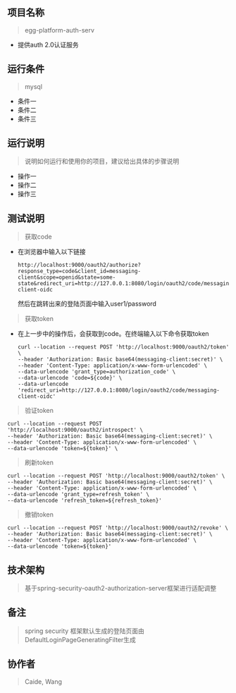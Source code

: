 ## 项目名称
> egg-platform-auth-serv
* 提供auth 2.0认证服务

## 运行条件
> mysql  
* 条件一
* 条件二
* 条件三


## 运行说明
> 说明如何运行和使用你的项目，建议给出具体的步骤说明
* 操作一
* 操作二
* 操作三  

## 测试说明
> 获取code
* 在浏览器中输入以下链接
  ```
  http://localhost:9000/oauth2/authorize?response_type=code&client_id=messaging-client&scope=openid&state=some-state&redirect_uri=http://127.0.0.1:8080/login/oauth2/code/messaging-client-oidc
  ```
  然后在跳转出来的登陆页面中输入user1/password
> 获取token
* 在上一步中的操作后，会获取到code。在终端输入以下命令获取token
  ```
  curl --location --request POST 'http://localhost:9000/oauth2/token' \
  --header 'Authorization: Basic base64(messaging-client:secret)' \
  --header 'Content-Type: application/x-www-form-urlencoded' \
  --data-urlencode 'grant_type=authorization_code' \
  --data-urlencode 'code=${code}' \
  --data-urlencode 'redirect_uri=http://127.0.0.1:8080/login/oauth2/code/messaging-client-oidc'
  ```
> 验证token
  ```
  curl --location --request POST 'http://localhost:9000/oauth2/introspect' \
  --header 'Authorization: Basic base64(messaging-client:secret)' \
  --header 'Content-Type: application/x-www-form-urlencoded' \
  --data-urlencode 'token=${token}' \
  ```
> 刷新token
  ```
  curl --location --request POST 'http://localhost:9000/oauth2/token' \
  --header 'Authorization: Basic base64(messaging-client:secret)' \
  --header 'Content-Type: application/x-www-form-urlencoded' \
  --data-urlencode 'grant_type=refresh_token' \
  --data-urlencode 'refresh_token=${refresh_token}' 
  ```
> 撤销token
  ```
  curl --location --request POST 'http://localhost:9000/oauth2/revoke' \
  --header 'Authorization: Basic base64(messaging-client:secret)' \
  --header 'Content-Type: application/x-www-form-urlencoded' \
  --data-urlencode 'token=${token}' 
  ```

## 技术架构
> 基于spring-security-oauth2-authorization-server框架进行适配调整

## 备注
> spring security 框架默认生成的登陆页面由DefaultLoginPageGeneratingFilter生成

## 协作者
> Caide, Wang
